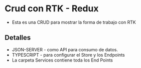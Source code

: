 # Crud con RTK - Redux

- Esta es una CRUD para mostrar la forma de trabajo con RTK 

## Detalles

- JSON-SERVER -  como API para consumo de datos.
- TYPESCRIPT - para configurar el Store y los Endpoints
- La carpeta Services contiene toda los End Points 

